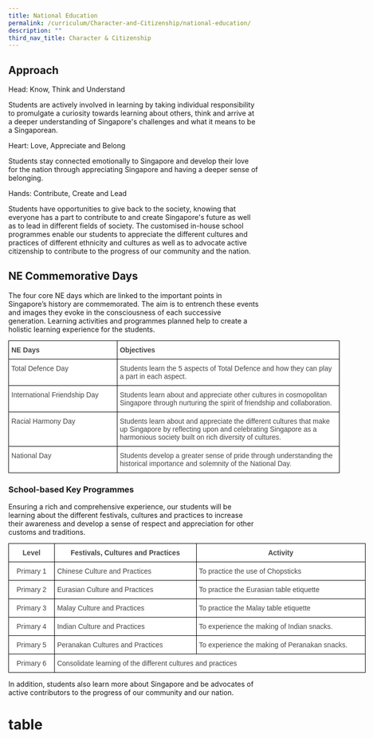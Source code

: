 ```yaml
---
title: National Education
permalink: /curriculum/Character-and-Citizenship/national-education/
description: ""
third_nav_title: Character & Citizenship
---
```

Approach
--------

Head: Know, Think and Understand

Students are actively involved in learning by taking individual responsibility to promulgate a curiosity towards learning about others, think and arrive at a deeper understanding of Singapore's challenges and what it means to be a Singaporean.  
  

Heart: Love, Appreciate and Belong

Students stay connected emotionally to Singapore and develop their love for the nation through appreciating Singapore and having a deeper sense of belonging.

  

Hands: Contribute, Create and Lead

Students have opportunities to give back to the society, knowing that everyone has a part to contribute to and create Singapore's future as well as to lead in different fields of society. The customised in-house school programmes enable our students to appreciate the different cultures and practices of different ethnicity and cultures as well as to advocate active citizenship to contribute to the progress of our community and the nation.

NE Commemorative Days
---------------------

The four core NE days which are linked to the important points in Singapore’s history are commemorated. The aim is to entrench these events and images they evoke in the consciousness of each successive generation. Learning activities and programmes planned help to create a holistic learning experience for the students.

<style type="text/css">
.tg  {border-collapse:collapse;border-spacing:0;margin:0px auto;}
.tg td{border-color:black;border-style:solid;border-width:1px;font-family:Arial, sans-serif;font-size:14px;
  overflow:hidden;padding:10px 5px;word-break:normal;}
.tg th{border-color:black;border-style:solid;border-width:1px;font-family:Arial, sans-serif;font-size:14px;
  font-weight:normal;overflow:hidden;padding:10px 5px;word-break:normal;}
.tg .tg-fwnj{background-color:#FFF;color:#454545;text-align:left;vertical-align:top}
.tg .tg-9u4g{background-color:#FFF;color:#454545;font-weight:bold;text-align:left;vertical-align:top}
</style>
<table class="tg" style="undefined;table-layout: fixed; width: 665px">
<colgroup>
<col style="width: 218px">
<col style="width: 447px">
</colgroup>
<tbody>
  <tr>
    <td class="tg-9u4g">NE Days</td>
    <td class="tg-9u4g">Objectives</td>
  </tr>
  <tr>
    <td class="tg-fwnj">Total Defence Day</td>
    <td class="tg-fwnj">Students learn the 5 aspects of Total Defence and how they can play a part in each aspect.</td>
  </tr>
  <tr>
    <td class="tg-fwnj">International Friendship Day</td>
    <td class="tg-fwnj">Students learn about and appreciate other cultures in cosmopolitan Singapore through nurturing the spirit of friendship and collaboration.</td>
  </tr>
  <tr>
    <td class="tg-fwnj">Racial Harmony Day</td>
    <td class="tg-fwnj">Students learn about and appreciate the different cultures that make up Singapore by reflecting upon and celebrating Singapore as a harmonious society built on rich diversity of cultures.</td>
  </tr>
  <tr>
    <td class="tg-fwnj">National Day</td>
    <td class="tg-fwnj">Students develop a greater sense of pride through understanding the historical importance and solemnity of the National Day.</td>
  </tr>
</tbody>
</table>

### School-based Key Programmes

Ensuring a rich and comprehensive experience, our students will be learning about the different festivals, cultures and practices to increase their awareness and develop a sense of respect and appreciation for other customs and traditions.


<style type="text/css">
.tg  {border-collapse:collapse;border-spacing:0;margin:0px auto;}
.tg td{border-color:black;border-style:solid;border-width:1px;font-family:Arial, sans-serif;font-size:14px;
  overflow:hidden;padding:10px 5px;word-break:normal;}
.tg th{border-color:black;border-style:solid;border-width:1px;font-family:Arial, sans-serif;font-size:14px;
  font-weight:normal;overflow:hidden;padding:10px 5px;word-break:normal;}
.tg .tg-sxkx{background-color:#FFF;color:#454545;text-align:center;vertical-align:top}
.tg .tg-fwnj{background-color:#FFF;color:#454545;text-align:left;vertical-align:top}
.tg .tg-2fwu{background-color:#FFF;color:#454545;font-weight:bold;text-align:center;vertical-align:top}
</style>
<table class="tg" style="undefined;table-layout: fixed; width: 717px">
<colgroup>
<col style="width: 92px">
<col style="width: 285px">
<col style="width: 340px">
</colgroup>
<tbody>
  <tr>
    <td class="tg-2fwu">Level</td>
    <td class="tg-2fwu">Festivals, Cultures and Practices</td>
    <td class="tg-2fwu">Activity</td>
  </tr>
  <tr>
    <td class="tg-sxkx">Primary 1</td>
    <td class="tg-fwnj">Chinese Culture and Practices</td>
    <td class="tg-fwnj">To practice the use of Chopsticks</td>
  </tr>
  <tr>
    <td class="tg-sxkx">Primary 2</td>
    <td class="tg-fwnj">Eurasian Culture and Practices</td>
    <td class="tg-fwnj">To practice the Eurasian table etiquette</td>
  </tr>
  <tr>
    <td class="tg-sxkx">Primary 3</td>
    <td class="tg-fwnj">Malay Culture and Practices</td>
    <td class="tg-fwnj">To practice the Malay table etiquette</td>
  </tr>
  <tr>
    <td class="tg-sxkx">Primary 4</td>
    <td class="tg-fwnj">Indian Culture and Practices</td>
    <td class="tg-fwnj">To experience the making of Indian snacks.</td>
  </tr>
  <tr>
    <td class="tg-sxkx">Primary 5</td>
    <td class="tg-fwnj">Peranakan Cultures and Practices</td>
    <td class="tg-fwnj">To experience the making of Peranakan snacks.</td>
  </tr>
  <tr>
    <td class="tg-sxkx">Primary 6</td>
    <td class="tg-fwnj" colspan="2">Consolidate learning of the different cultures and practices</td>
  </tr>
</tbody>
</table>


In addition, students also learn more about Singapore and be advocates of active contributors to the progress of our community and our nation.

# table